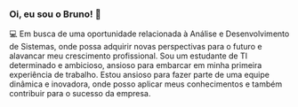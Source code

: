 ### Oi, eu sou o Bruno! 👋

💻 Em busca de uma oportunidade relacionada à Análise e Desenvolvimento de Sistemas, onde possa adquirir novas perspectivas para o futuro e alavancar meu crescimento profissional. Sou um estudante de TI determinado e ambicioso, ansioso para embarcar em minha primeira experiência de trabalho. Estou ansioso para fazer parte de uma equipe dinâmica e inovadora, onde posso aplicar meus conhecimentos e também contribuir para o sucesso da empresa.

##
